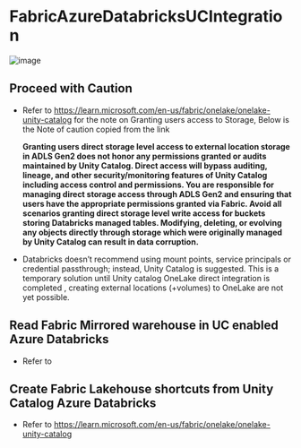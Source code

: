 # FabricAzureDatabricksUCIntegration

![image](https://github.com/mahes-a/FabricAzureDatabricksUCIntegration/assets/120069348/3239573d-47eb-4c7d-8b34-dc5b04e36fed)

##  Proceed with Caution
- Refer to https://learn.microsoft.com/en-us/fabric/onelake/onelake-unity-catalog for the note on Granting users access to Storage, Below is the Note of caution copied from the link
  
  **Granting users direct storage level access to external location storage in ADLS Gen2 does not honor any permissions granted or audits maintained by Unity Catalog. Direct access will bypass auditing, lineage, and other security/monitoring features of Unity Catalog including access control and permissions. You are responsible for managing direct storage access through ADLS Gen2 and ensuring that users have the appropriate permissions granted via Fabric. Avoid all scenarios granting direct storage level write access for buckets storing Databricks managed tables. Modifying, deleting, or evolving any objects directly through storage which were originally managed by Unity Catalog can result in data corruption.**

- Databricks doesn’t recommend using mount points, service principals or credential passthrough; instead, Unity Catalog is suggested. This is a temporary solution until Unity catalog  OneLake direct integration is completed , creating external locations (+volumes) to OneLake are not yet possible.

## Read Fabric Mirrored warehouse in UC enabled Azure Databricks

- Refer to 


## Create Fabric Lakehouse shortcuts from  Unity Catalog Azure Databricks

- Refer to https://learn.microsoft.com/en-us/fabric/onelake/onelake-unity-catalog
